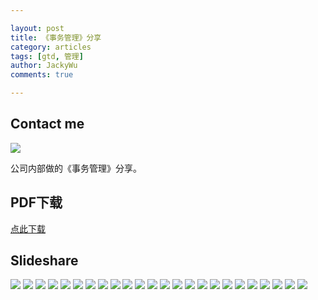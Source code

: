 ```yaml
---

layout: post   
title: 《事务管理》分享   
category: articles  
tags: [gtd, 管理]  
author: JackyWu  
comments: true  

---
```


## Contact me

![](/images/weixin-pic-jackywu.jpg)


公司内部做的《事务管理》分享。

## PDF下载

[点此下载](/downloads/gtd_share/事务管理.pdf)

## Slideshare

![](/downloads/gtd_share/事务管理.001.jpeg)
![](/downloads/gtd_share/事务管理.002.jpeg)
![](/downloads/gtd_share/事务管理.003.jpeg)
![](/downloads/gtd_share/事务管理.004.jpeg)
![](/downloads/gtd_share/事务管理.005.jpeg)
![](/downloads/gtd_share/事务管理.006.jpeg)
![](/downloads/gtd_share/事务管理.007.jpeg)
![](/downloads/gtd_share/事务管理.008.jpeg)
![](/downloads/gtd_share/事务管理.009.jpeg)
![](/downloads/gtd_share/事务管理.010.jpeg)
![](/downloads/gtd_share/事务管理.011.jpeg)
![](/downloads/gtd_share/事务管理.012.jpeg)
![](/downloads/gtd_share/事务管理.013.jpeg)
![](/downloads/gtd_share/事务管理.014.jpeg)
![](/downloads/gtd_share/事务管理.015.jpeg)
![](/downloads/gtd_share/事务管理.016.jpeg)
![](/downloads/gtd_share/事务管理.017.jpeg)
![](/downloads/gtd_share/事务管理.018.jpeg)
![](/downloads/gtd_share/事务管理.019.jpeg)
![](/downloads/gtd_share/事务管理.020.jpeg)
![](/downloads/gtd_share/事务管理.021.jpeg)
![](/downloads/gtd_share/事务管理.022.jpeg)
![](/downloads/gtd_share/事务管理.023.jpeg)
![](/downloads/gtd_share/事务管理.024.jpeg)